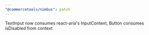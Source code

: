 ```yaml
---
"@commercetools/nimbus": patch
---
```


TextInput now consumes react-aria's InputContext, Button consumes isDisabled
from context
